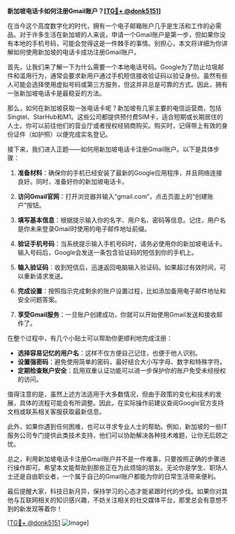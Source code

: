 **新加坡电话卡如何注册Gmail账户？[[TG💪+ @donk5151](https://t.me/s/donk5151)]**

在当今这个高度数字化的时代，拥有一个电子邮箱账户几乎是生活和工作的必需品。对于许多生活在新加坡的人来说，申请一个Gmail账户是第一步，但如果你没有本地的手机号码，可能会觉得这是一件棘手的事情。别担心，本文将详细为你讲解如何使用新加坡的电话卡成功注册Gmail账户。

首先，让我们来了解一下为什么需要一个本地电话号码。Google为了防止垃圾邮件和滥用行为，通常会要求新用户通过手机短信接收验证码以验证身份。虽然有些人可能会选择使用虚拟号码或第三方服务，但这并非总是可靠的方式。因此，拥有一张新加坡电话卡是最稳妥的方法。

那么，如何在新加坡获取一张电话卡呢？新加坡有几家主要的电信运营商，包括Singtel、StarHub和M1。这些公司都提供预付费SIM卡，适合短期或长期居住的人士。你可以前往他们的营业厅或者授权经销商购买。购买时，记得带上有效的身份证件（如护照）以便完成实名登记。

接下来，我们进入正题——如何用新加坡电话卡注册Gmail账户。以下是具体步骤：

1. **准备材料**：确保你的手机已经安装了最新的Google应用程序，并且网络连接良好。同时，准备好你的新加坡电话卡。

2. **访问Gmail官网**：打开浏览器并输入“gmail.com”，点击页面上的“创建账户”按钮。

3. **填写基本信息**：根据提示输入你的名字、用户名、密码等信息。记住，用户名是你未来登录Gmail时使用的电子邮件地址前缀。

4. **验证手机号码**：当系统提示输入手机号码时，请务必使用你的新加坡电话卡。输入号码后，Google会发送一条包含验证码的短信到你的手机上。

5. **输入验证码**：收到短信后，迅速返回电脑输入验证码。如果超过有效时间，可以重新请求发送。

6. **完成设置**：按照指示完成剩余的账户设置过程，比如添加备用电子邮件地址和安全问题答案。

7. **享受Gmail服务**：一旦账户创建成功，你就可以开始使用Gmail发送和接收邮件了。

在整个过程中，有几个小贴士可以帮助你更顺利地完成注册：

- **选择容易记忆的用户名**：这样不仅方便自己记住，也便于他人识别。
- **设置强密码**：避免使用简单的密码，最好结合大小写字母、数字和特殊字符。
- **定期检查账户安全**：启用双重认证功能可以进一步保护你的账户免受未经授权的访问。

值得注意的是，虽然上述方法适用于大多数情况，但由于政策的变化和技术的发展，具体的流程可能会有所调整。因此，在实际操作前建议查阅Google官方支持文档或联系相关客服获取最新信息。

此外，如果你遇到任何困难，也可以寻求专业人士的帮助。例如，新加坡的一些IT服务公司专门提供此类技术支持，他们可以协助解决各种技术难题，让你无后顾之忧。

总之，利用新加坡电话卡注册Gmail账户并不是一件难事，只要按照正确的步骤进行操作即可。希望本文能帮助到那些正在为此烦恼的朋友。无论你是学生、职场人士还是自由职业者，一个属于自己的Gmail账户都能为你的日常生活带来便利。

最后提醒大家，科技日新月异，保持学习的心态才能紧跟时代的步伐。如果你对其他与互联网相关的知识感兴趣，不妨关注相关的社交媒体平台，那里总会有意想不到的新发现等着你！

[[TG💪+ @donk5151](https://t.me/s/donk5151) ![Image](https://i.postimg.cc/rwNCRYN7/Snipaste-2025-04-30-17-27-05.png)]
